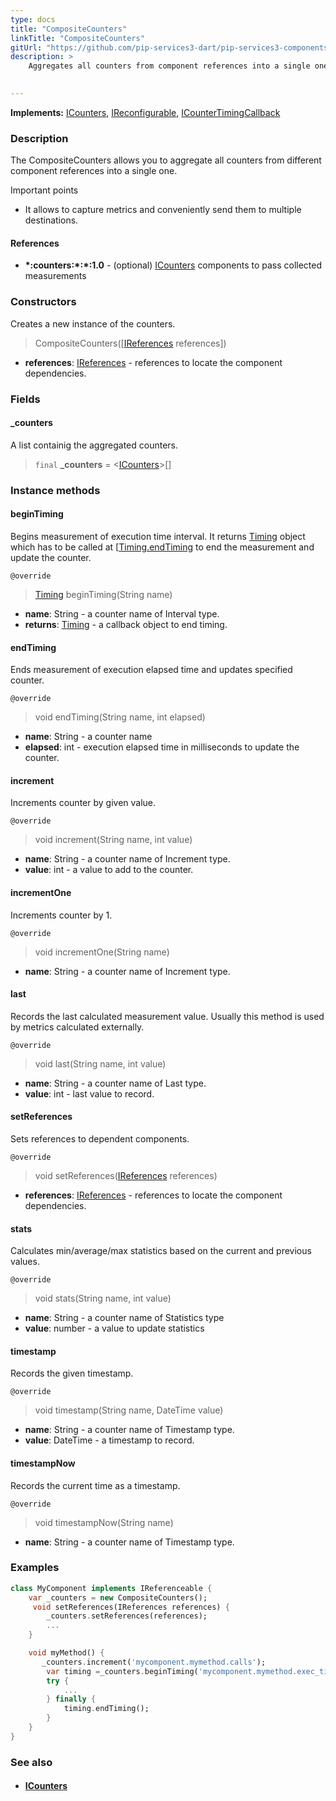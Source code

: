 ```yaml
---
type: docs
title: "CompositeCounters"
linkTitle: "CompositeCounters"
gitUrl: "https://github.com/pip-services3-dart/pip-services3-components-dart"
description: >
    Aggregates all counters from component references into a single one.

   
---
```


**Implements:** [ICounters](../icounters), [IReconfigurable](../../../commons/config/ireconfigurable), 
[ICounterTimingCallback](../icounter_timing_callback)


### Description

The CompositeCounters allows you to aggregate all counters from different component references into a single one.

Important points

-  It allows to capture metrics and conveniently send them to multiple destinations. 

#### References
- **\*:counters:\*:\*:1.0** - (optional) [ICounters](../icounters) components to pass collected measurements


### Constructors
Creates a new instance of the counters.

> CompositeCounters([[IReferences](../../../commons/refer/ireferences) references])

- **references**: [IReferences](../../../commons/refer/ireferences) - references to locate the component dependencies.


### Fields

<span class="hide-title-link">

#### _counters
A list containig the aggregated counters.
> `final` **_counters** = <[ICounters](../icounters)>[]

</span>


### Instance methods

#### beginTiming
Begins measurement of execution time interval.
It returns [Timing](../timing) object which has to be called at
[[Timing.endTiming](../timing/#endtiming) to end the measurement and update the counter.

`@override`
> [Timing](../timing) beginTiming(String name)

- **name**: String - a counter name of Interval type.
- **returns**: [Timing](../timing) - a callback object to end timing.


#### endTiming
Ends measurement of execution elapsed time and updates specified counter.

`@override`
> void endTiming(String name, int elapsed)

- **name**: String - a counter name
- **elapsed**: int - execution elapsed time in milliseconds to update the counter.


#### increment
Increments counter by given value.

`@override`
> void increment(String name, int value)

- **name**: String - a counter name of Increment type.
- **value**: int - a value to add to the counter.


#### incrementOne
Increments counter by 1.

`@override`
> void incrementOne(String name)

- **name**: String - a counter name of Increment type.


#### last
Records the last calculated measurement value.
Usually this method is used by metrics calculated externally.

`@override`
> void last(String name, int value)

- **name**: String - a counter name of Last type.
- **value**: int - last value to record.


#### setReferences
Sets references to dependent components.

`@override`
> void setReferences([IReferences](../../../commons/refer/ireferences) references)

- **references**: [IReferences](../../../commons/refer/ireferences) - references to locate the component dependencies.


#### stats
Calculates min/average/max statistics based on the current and previous values.

`@override`
> void stats(String name, int value)

- **name**: String - a counter name of Statistics type
- **value**: number - a value to update statistics


#### timestamp
Records the given timestamp.

`@override`
> void timestamp(String name, DateTime value)

- **name**: String - a counter name of Timestamp type.
- **value**: DateTime - a timestamp to record.


#### timestampNow
Records the current time as a timestamp.

`@override`
> void timestampNow(String name)

- **name**: String - a counter name of Timestamp type.


### Examples
```dart
class MyComponent implements IReferenceable {
    var _counters = new CompositeCounters();
     void setReferences(IReferences references) {
        _counters.setReferences(references);
        ...
    }

    void myMethod() {
       _counters.increment('mycomponent.mymethod.calls');
        var timing =_counters.beginTiming('mycomponent.mymethod.exec_time');
        try {
            ...
        } finally {
            timing.endTiming();
        }
    }
}
```


### See also
- #### [ICounters](../icounters)
